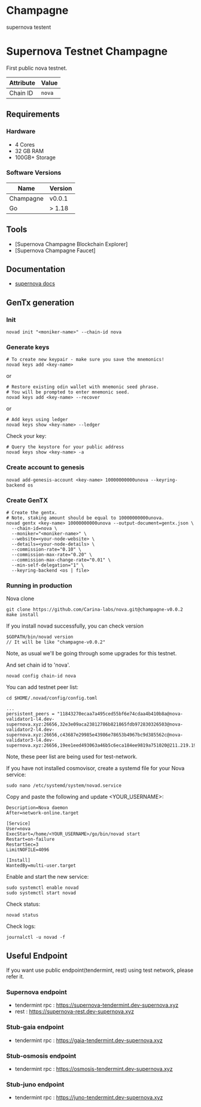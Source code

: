 # Champagne
supernova testent

# Supernova Testnet Champagne

First public nova testnet.
  
| Attribute | Value     |
|-----------|-----------|
| Chain ID  | `nova` |

## Requirements

### Hardware

* 4 Cores
* 32 GB RAM
* 100GB+ Storage

### Software Versions

| Name               | Version  |
|--------------------|----------|
| Champagne          | v0.0.1   |
| Go                 | > 1.18   |

## Tools

* [Supernova Champagne Blockchain Explorer]
* [Supernova Champagne Faucet]

## Documentation
* [supernova docs](https://docs.supernovaprotocol.xyz/)

## GenTx generation

### Init
```bash:
novad init "<moniker-name>" --chain-id nova
```

### Generate keys

```bash:
# To create new keypair - make sure you save the mnemonics!
novad keys add <key-name> 
```

or
```
# Restore existing odin wallet with mnemonic seed phrase. 
# You will be prompted to enter mnemonic seed. 
novad keys add <key-name> --recover
```
or
```
# Add keys using ledger
novad keys show <key-name> --ledger
```

Check your key:
```
# Query the keystore for your public address 
novad keys show <key-name> -a
```

### Create account to genesis

```
novad add-genesis-account <key-name> 10000000000unova --keyring-backend os
```

### Create GenTX

```
# Create the gentx.
# Note, staking amount should be equal to 10000000000unova.
novad gentx <key-name> 10000000000unova --output-document=gentx.json \
  --chain-id=nova \
  --moniker="<moniker-name>" \
  --website=<your-node-website> \
  --details=<your-node-details> \
  --commission-rate="0.10" \
  --commission-max-rate="0.20" \
  --commission-max-change-rate="0.01" \
  --min-self-delegation="1" \
  --keyring-backend <os | file>
```

### Running in production
Nova clone
```
git clone https://github.com/Carina-labs/nova.git@champagne-v0.0.2
make install
```

If you install novad successfully, you can check version
```
$GOPATH/bin/novad version
// It will be like "champagne-v0.0.2"
```
Note, as usual we'll be going through some upgrades for this testnet.

And set chain id to 'nova'.
```
novad config chain-id nova
```

You can add testnet peer list:
```
cd $HOME/.novad/config/config.toml

...
persistent_peers = "11843270ecaa7a495ced55bf6e74cdaa4b410b8a@nova-validator1-l4.dev-supernova.xyz:26656,32e3e09aca23812786b821865fdb972830326503@nova-validator2-l4.dev-supernova.xyz:26656,c43687e29985e43986e78653b4967bc9d385562c@nova-validator3-l4.dev-supernova.xyz:26656,19ee1eed493063a46b5c6eca184ee9819a751020@211.219.19.71:26656,46a078b53653e712b7a3cddd747aa68398ba1418@211.219.19.71:26656,69ebba635540c1019ebdd15057ac5d1cd4bdc89f@211.219.19.71:26656"
```
Note, these peer list are being used for test-network.

If you have not installed cosmovisor, create a systemd file for your Nova service:
```
sudo nano /etc/systemd/system/novad.service
```
Copy and paste the following and update <YOUR_USERNAME>:
```
Description=Nova daemon
After=network-online.target

[Service]
User=nova
ExecStart=/home/<YOUR_USERNAME>/go/bin/novad start
Restart=on-failure
RestartSec=3
LimitNOFILE=4096

[Install]
WantedBy=multi-user.target
```
Enable and start the new service:
```
sudo systemctl enable novad
sudo systemctl start novad
```
Check status:
```
novad status
```
Check logs:
```
journalctl -u novad -f
```

## Useful Endpoint
If you want use public endpoint(tendermint, rest) using test network, please refer it.
### Supernova endpoint
* tendermint rpc : https://supernova-tendermint.dev-supernova.xyz
* rest : https://supernova-rest.dev-supernova.xyz

### Stub-gaia endpoint
* tendermint rpc : https://gaia-tendermint.dev-supernova.xyz

### Stub-osmosis endpoint
* tendermint rpc : https://osmosis-tendermint.dev-supernova.xyz

### Stub-juno endpoint
* tendermint rpc : https://juno-tendermint.dev-supernova.xyz
